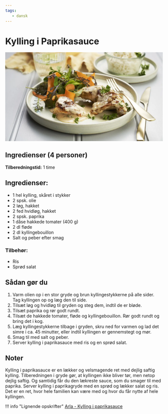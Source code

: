 ```yaml
---
tags:
   - dansk
---
```


# Kylling i Paprikasauce

![alt text](../../attachments/kylling-paprika.png)

## Ingredienser (4 personer)

**Tilberedningstid:** 1 time

## Ingredienser:
- 1 hel kylling, skåret i stykker
- 2 spsk. olie
- 2 løg, hakket
- 2 fed hvidløg, hakket
- 2 spsk. paprika
- 1 dåse hakkede tomater (400 g)
- 2 dl fløde
- 2 dl kyllingebouillon
- Salt og peber efter smag

### Tilbehør:
- Ris
- Sprød salat

## Sådan gør du

1. Varm olien op i en stor gryde og brun kyllingestykkerne på alle sider. Tag kyllingen op og læg den til side.
2. Tilsæt løg og hvidløg til gryden og steg dem, indtil de er bløde.
3. Tilsæt paprika og rør godt rundt.
4. Tilsæt de hakkede tomater, fløde og kyllingebouillon. Rør godt rundt og bring det i kog.
5. Læg kyllingestykkerne tilbage i gryden, skru ned for varmen og lad det simre i ca. 45 minutter, eller indtil kyllingen er gennemstegt og mør.
6. Smag til med salt og peber.
7. Server kylling i paprikasauce med ris og en sprød salat.

## Noter

Kylling i paprikasauce er en lækker og velsmagende ret med dejlig saftig kylling. Tilberedningen i gryde gør, at kyllingen ikke bliver tør, men netop dejlig saftig. Og samtidig får du den lækreste sauce, som du smager til med paprika. Server kylling i paprikagryde med en sprød og lækker salat og ris. Det er en ret, hvor hele familien kan være med og hvor du får nytte af hele kyllingen.

!!! info "Lignende opskrifter"
    [Arla - Kylling i paprikasauce](https://www.arla.dk/opskrifter/kylling-i-paprikasauce/)